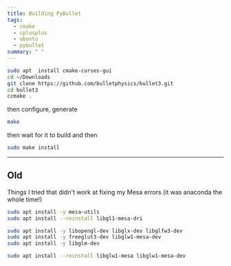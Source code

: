 ```yaml
---
title: Building PyBullet
tags: 
  - cmake
  - cplusplus
  - ubuntu
  - pybullet
summary: " "
---
```



```bash
sudo apt  install cmake-curses-gui 
cd ~/Downloads
git clone https://github.com/bulletphysics/bullet3.git
cd bullet3
ccmake .
```

then configure, generate

```bash
make
```

then wait for it to build and then

```bash
sudo make install
```

-------------

## Old

Things I tried that didn't work at fixing my Mesa errors (it was anaconda the whole time!)

```bash
sudo apt install -y mesa-utils
sudo apt install --reinstall libgl1-mesa-dri

sudo apt install -y libopengl-dev libglx-dev libglfw3-dev
sudo apt install -y freeglut3-dev libglw1-mesa-dev
sudo apt install -y libglm-dev

sudo apt install --reinstall libglw1-mesa libglw1-mesa-dev 
```
